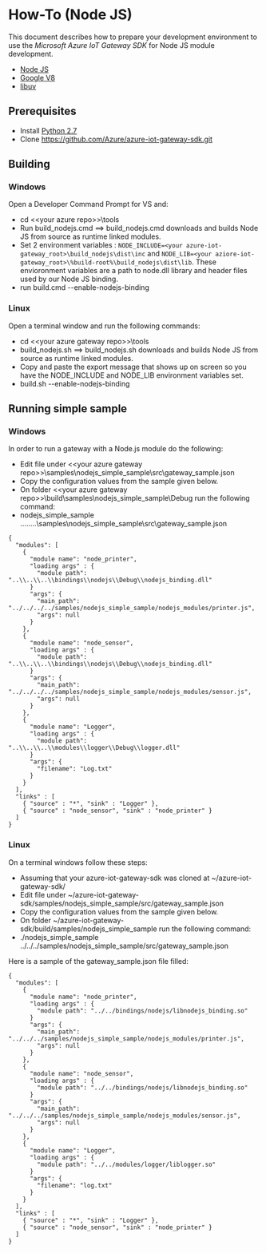 # How-To (Node JS)
This document describes how to prepare your development environment to use the *Microsoft Azure IoT Gateway SDK* for Node JS module development.

- [Node JS](https://nodejs.org/)
- [Google V8](https://developers.google.com/v8/)
- [libuv](http://libuv.org/)

## Prerequisites
- Install [Python 2.7](https://www.python.org/downloads/release/python-2712/)
- Clone https://github.com/Azure/azure-iot-gateway-sdk.git

## Building
### Windows
Open a Developer Command Prompt for VS and: 

- cd <\<your azure repo>>\tools
- Run build_nodejs.cmd ==> build_nodejs.cmd downloads and builds Node JS from source as runtime linked modules.
- Set 2 environment variables : `NODE_INCLUDE=<your azure-iot-gateway_root>\build_nodejs\dist\inc` and `NODE_LIB=<your aziore-iot-gateway_root>\%build-root%\build_nodejs\dist\lib`. These envioronment variables are a path to node.dll library and header files used by our Node JS binding. 
- run build.cmd --enable-nodejs-binding


### Linux
Open a terminal window and run the following commands:

- cd <\<your azure gateway repo>>\tools
- build_nodejs.sh ==> build_nodejs.sh downloads and builds Node JS from source as runtime linked modules.
- Copy and paste the export message that shows up on screen so you have the NODE_INCLUDE and NODE_LIB environment variables set.
- build.sh --enable-nodejs-binding


## Running simple sample
### Windows
In order to run a gateway with a Node.js module do the following:

- Edit file under <\<your azure gateway repo>>\samples\nodejs_simple_sample\src\gateway_sample.json
- Copy the configuration values from the sample given below.
- On folder <\<your azure gateway repo>>\build\samples\nodejs_simple_sample\Debug run the following command: 
- nodejs_simple_sample ..\..\..\..\samples\nodejs_simple_sample\src\gateway_sample.json

```
{
  "modules": [
    {
      "module name": "node_printer",
      "loading args" : {
        "module path": "..\\..\\..\\bindings\\nodejs\\Debug\\nodejs_binding.dll"
      }
      "args": {
        "main_path": "../../../../samples/nodejs_simple_sample/nodejs_modules/printer.js",
        "args": null
      }
    },
    {
      "module name": "node_sensor",
      "loading args" : {
        "module path": "..\\..\\..\\bindings\\nodejs\\Debug\\nodejs_binding.dll"
      }
      "args": {
        "main_path": "../../../../samples/nodejs_simple_sample/nodejs_modules/sensor.js",
        "args": null
      }
    },
    {
      "module name": "Logger",
      "loading args" : {
        "module path": "..\\..\\..\\modules\\logger\\Debug\\logger.dll"
      }
      "args": {
        "filename": "Log.txt"
      }
    }
  ],
  "links" : [
    { "source" : "*", "sink" : "Logger" }, 
    { "source" : "node_sensor", "sink" : "node_printer" }
  ]
}
```


### Linux
On a terminal windows follow these steps:
- Assuming that your azure-iot-gateway-sdk was cloned at ~/azure-iot-gateway-sdk/
- Edit file under ~/azure-iot-gateway-sdk/samples/nodejs_simple_sample/src/gateway_sample.json
- Copy the configuration values from the sample given below.
- On folder ~/azure-iot-gateway-sdk/build/samples/nodejs_simple_sample run the following command: 
- ./nodejs_simple_sample ../../../samples/nodejs_simple_sample/src/gateway_sample.json

Here is a sample of the gateway_sample.json file filled:
```
{
  "modules": [
    {
      "module name": "node_printer",
      "loading args" : {
        "module path": "../../bindings/nodejs/libnodejs_binding.so"
      }
      "args": {
        "main_path": "../../../samples/nodejs_simple_sample/nodejs_modules/printer.js",
        "args": null
      }
    },
    {
      "module name": "node_sensor",
      "loading args" : {
        "module path": "../../bindings/nodejs/libnodejs_binding.so"
      }
      "args": {
        "main_path": "../../../samples/nodejs_simple_sample/nodejs_modules/sensor.js",
        "args": null
      }
    },
    {
      "module name": "Logger",
      "loading args" : {
        "module path": "../../modules/logger/liblogger.so"
      }
      "args": {
        "filename": "log.txt"
      }
    }
  ],
  "links" : [
    { "source" : "*", "sink" : "Logger" },
    { "source" : "node_sensor", "sink" : "node_printer" }
  ]
}
```